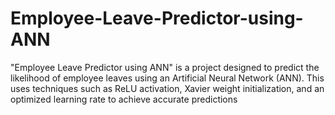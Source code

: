 # Employee-Leave-Predictor-using-ANN
"Employee Leave Predictor using ANN" is a project designed to predict the likelihood of employee leaves using an Artificial Neural Network (ANN). This uses techniques such as ReLU activation, Xavier weight initialization, and an optimized learning rate to achieve accurate predictions
